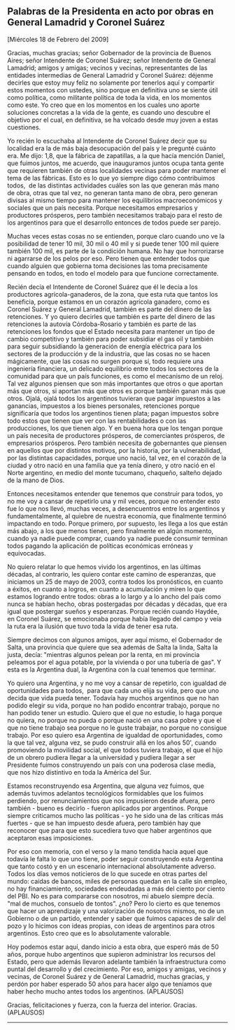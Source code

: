 Palabras de la Presidenta en acto por obras en General Lamadrid y Coronel Suárez
--------------------------------------------------------------------------------

[Miércoles 18 de Febrero del 2009]

Gracias, muchas gracias; señor Gobernador de la provincia de Buenos
Aires; señor Intendente de Coronel Suárez; señor Intendente de General
Lamadrid; amigos y amigas; vecinos y vecinas, representantes de las
entidades intermedias de General Lamadrid y Coronel Suárez: déjenme
decirles que estoy muy feliz no solamente por tenerlos aquí y compartir
estos momentos con ustedes, sino porque en definitiva uno se siente útil
como política, como militante política de toda la vida, en los momentos
como este. Yo creo que en los momentos en los cuales uno aporte
soluciones concretas a la vida de la gente, es cuando uno descubre el
objetivo por el cual, en definitiva, se ha volcado desde muy joven a
estas cuestiones.

Yo recién lo escuchaba al Intendente de Coronel Suárez decir que su
localidad era la de más baja desocupación del país y le pregunté cuánto
era. Me dijo: 1,8, que la fábrica de zapatillas, a la que hacía mención
Daniel, que fuimos juntos, me acuerdo, que inauguramos juntos ocupa
tanta gente que requieren también de otras localidades vecinas para
poder mantener el tema de las fábricas. Esto es lo que yo siempre digo
cómo contribuimos todos,  de las distintas actividades cuáles son las
que generan más mano de obra, otras que tal vez, no generan tanta mano
de obra, pero generan divisas al mismo tiempo para mantener los
equilibrios macroeconómicos y sociales que un país necesita. Porque
necesitamos empresarios y productores prósperos, pero también
necesitamos trabajo para el resto de los argentinos para que el
desarrollo entonces de todos puede ser parejo.

Muchas veces estas cosas no se entienden, porque claro cuando uno ve la
posibilidad de tener 10 mil, 30 mil o 40 mil y si puede tener 100 mil
quiere también 100 mil, es parte de la condición humana. No hay que
horrorizarse ni agarrarse de los pelos por eso. Pero tienen que entender
todos que cuando alguien que gobierna toma decisiones las toma
precisamente pensando en todos, en todo el modelo para que funcione
correctamente.

Recién decía el Intendente de Coronel Suárez que él le decía a los
productores agrícola-ganaderos, de la zona, que esta ruta que tantos los
beneficia, porque estamos en un corazón agrícola ganadero, como es
Coronel Suárez y General Lamadrid, también es parte del dinero de las
retenciones. Y yo quiero decirles que también es parte del dinero de las
retenciones la autovía Córdoba-Rosario y también es parte de las
retenciones los fondos que el Estado necesita para mantener un tipo de
cambio competitivo y también para poder subsidiar el gas oil y también
para seguir subsidiando la generación de energía eléctrica para los
sectores de la producción y de la industria, que las cosas no se hacen
mágicamente, que las cosas no surgen porque sí, todo requiere una
ingeniería financiera, un delicado equilibrio entre todos los sectores
de la comunidad para que un país funciones, es como el mecanismo de un
reloj. Tal vez algunos piensen que son más importantes que otros o que
aportan más que otros, si aportan más que otros es porque también ganan
más que otros. Ojalá, ojalá todos los argentinos tuvieran que pagar
impuestos a las ganancias, impuestos a los bienes personales,
retenciones porque significaría que todos los argentinos tienen plata;
pagan impuestos sobre todo estos que tienen que ver con las
rentabilidades o con las producciones, los que tienen algo. Y en buena
hora que los tengan porque un país necesita de productores prósperos, de
comerciantes prósperos, de empresarios prósperos. Pero también necesita
de gobernantes que piensen en aquellos que por distintos motivos, por la
historia, por la vulnerabilidad, por las distintas capacidades, porque
uno nació, tal vez, en el corazón de la ciudad y otro nació en una
familia que ya tenía dinero, y otro nació en el Norte argentino, en
medio del monte tucumano, chaqueño, salteño dejado de la mano de Dios.

Entonces necesitamos entender que tenemos que construir para todos, yo
no me voy a cansar de repetirlo una y mil veces, porque no entender esto
fue lo que nos llevó, muchas veces, a desencuentros entre los argentinos
y fundamentalmente, al quiebre de nuestra economía, que finalmente
terminó impactando en todo. Porque primero, por supuesto, les llega a
los que están más abajo, a los que menos tienen, pero finalmente en
algún momento, cuando ya nadie puede comprar, cuando ya nadie puede
consumir terminan todos pagando la aplicación de políticas económicas
erróneas y equivocadas.

No quiero relatar lo que hemos vivido los argentinos, en las últimas
décadas, al contrario, les quiero contar este camino de esperanzas, que
iniciamos un 25 de mayo de 2003, contra todos los pronósticos, en cuanto
a éxitos, en cuanto a logros, en cuanto a acumulación y miren lo que
estamos logrando entre todos: obras a lo largo y a lo ancho del país
como nunca se habían hecho, obras postergadas por décadas y décadas, que
era igual que postergar sueños y esperanzas. Porque recién cuando
Haydée, en Coronel Suárez, se emocionaba porque había llegado del campo
y veía la ruta era la ilusión que tuvo toda la vida de tener esa ruta.

Siempre decimos con algunos amigos, ayer aquí mismo, el Gobernador de
Salta, una provincia que quiere que sea además de Salta la linda, Salta
la justa, decía: "mientras algunos pelean por la renta, en mi provincia
peleamos por el agua potable, por la vivienda o por una tubería de gas".
Y esta es la Argentina dual, la Argentina con la cual tenemos que
terminar.

Yo quiero una Argentina, y no me voy a cansar de repetirlo, con igualdad
de oportunidades para todos,  para que cada uno elija su vida, pero que
uno decida que vida pueda tener. Todavía hay muchos argentinos que no
han podido elegir su vida, porque no han podido encontrar trabajo,
porque no han podido tener un estudio. Quiero que el que no estudie, lo
haga porque no quiera, no porque no pueda o porque nació en una casa
pobre y que el que no tiene trabajo sea porque no le guste trabajar, no
porque no consigue trabajo. Por eso quiero esa Argentina de igualdad de
oportunidades, como la que tal vez, alguna vez, se pudo construir allá
en los años 50', cuando promoviendo la movilidad social, el que todos
tuviera trabajo, el que el hijo de un obrero pudiera llegar a la
universidad y pudiera llegar a ser Presidente fuimos construyendo un
país con una poderosa clase media, que nos hizo distintivo en toda la
América del Sur.

Estamos reconstruyendo esa Argentina, que alguna vez fuimos, que además
tuvimos adelantos tecnológicos formidables que los fuimos perdiendo, por
renunciamientos que nos impusieron desde afuera, pero también - bueno es
decirlo - fueron aplicados por argentinos. Porque siempre criticamos
mucho las políticas - yo he sido una de las críticas más fuertes - que
se han impuesto desde afuera, pero también hay que reconocer que para
que esto sucediera tuvo que haber argentinos que aceptaron esas
imposiciones.

Por eso con memoria, con el verso y la mano tendida hacia aquel que
todavía le falta lo que uno tiene, poder seguir construyendo esta
Argentina que tanto costó y en un escenario internacional absolutamente
adverso. Todos los días vemos noticieros de lo que sucede en otras
partes del mundo: caídas de bancos, miles de personas quedan en la calle
sin empleo, no hay financiamiento, sociedades endeudadas a más del
ciento por ciento del PBI. No es para compararse con nosotros, mi abuelo
siempre decía. "mal de muchos, consuelo de tontos". ¿no? Pero lo cierto
es que tenemos que hacer un aprendizaje y una valorización de nosotros
mismos, no de un Gobierno o de un partido, entender y saber que fuimos
capaces de salir del pozo y lo hicimos con ideas propias, con ideas de
argentinos para otros argentinos. Esto creo que es lo absolutamente
valorable.

Hoy podemos estar aquí, dando inicio a esta obra, que esperó más de 50
años, porque hubo argentinos que supieron administrar los recursos del
Estado, pero que además llevaron adelante también la infraestructura
como puntal del desarrollo y del crecimiento. Por eso, amigos y amigas,
vecinos y vecinas, de Coronel Suárez y de General Lamadrid, muchas
gracias, y perdón por haber esperado 50 años para hacer algo que
teníamos que haber hecho mucho antes todos los argentinos. (APLAUSOS)

Gracias, felicitaciones y fuerza, con la fuerza del interior. Gracias.
(APLAUSOS)

****
